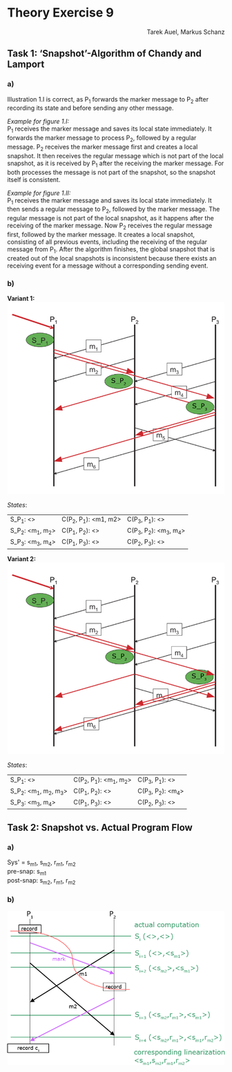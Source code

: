 # Theory Exercise 9

<p align="right">Tarek Auel, Markus Schanz</p>

## Task 1: ‘Snapshot’-Algorithm of Chandy and Lamport
### a)
Illustration 1.I is correct, as P<sub>1</sub> forwards the marker message to P<sub>2</sub> after recording its state and before sending any other message.

*Example for figure 1.I:*  
P<sub>1</sub> receives the marker message and saves its local state immediately. It forwards the marker message to process P<sub>2</sub>, followed by a regular message. P<sub>2</sub> receives the marker message first and creates a local snapshot. It then receives the regular message which is not part of the local snapshot, as it is received by P<sub>1</sub> after the receiving the marker message. For both processes the message is not part of the snapshot, so the snapshot itself is consistent.

*Example for figure 1.II:*  
P<sub>1</sub> receives the marker message and saves its local state immediately. It then sends a regular message to P<sub>2</sub>, followed by the marker message. The regular message is not part of the local snapshot, as it happens after the receiving of the marker message. Now P<sub>2</sub> receives the regular message first, followed by the marker message. It creates a local snapshot, consisting of all previous events, including the receiving of the regular message from P<sub>1</sub>. After the algorithm finishes, the global snapshot that is created out of the local snapshots is inconsistent because there exists an receiving event for a message without a corresponding sending event.

### b)
**Variant 1:**  
![Variant 1](snapshot_var_1.png "Variant 1")

*States*:  
<table>
    <tr>
        <td>S_P<sub>1</sub>: &lt;&gt;</td>
        <td>C(P<sub>2</sub>, P<sub>1</sub>): &lt;m1, m2&gt;</td>
        <td>C(P<sub>3</sub>, P<sub>1</sub>): &lt;&gt;</td>
    </tr>
    <tr>
        <td>S_P<sub>2</sub>: &lt;m<sub>1</sub>, m<sub>2</sub>&gt;</td>
        <td>C(P<sub>1</sub>, P<sub>2</sub>): &lt;&gt;</td>
        <td>C(P<sub>3</sub>, P<sub>2</sub>): &lt;m<sub>3</sub>, m<sub>4</sub>&gt;</td>
    </tr>
    <tr>
        <td>S_P<sub>3</sub>: &lt;m<sub>3</sub>, m<sub>4</sub>&gt;</td>
        <td>C(P<sub>1</sub>, P<sub>3</sub>): &lt;&gt;</td>
        <td>C(P<sub>2</sub>, P<sub>3</sub>): &lt;&gt;</td>
    </tr>
</table>

**Variant 2:**  
![Variant 2](snapshot_var_2.png "Variant 2")

*States*:  
<table>
    <tr>
        <td>S_P<sub>1</sub>: &lt;&gt;</td>
        <td>C(P<sub>2</sub>, P<sub>1</sub>): &lt;m<sub>1</sub>, m<sub>2</sub>&gt;</td>
        <td>C(P<sub>3</sub>, P<sub>1</sub>): &lt;&gt;</td>
    </tr>
    <tr>
        <td>S_P<sub>2</sub>: &lt;m<sub>1</sub>, m<sub>2</sub>, m<sub>3</sub>&gt;</td>
        <td>C(P<sub>1</sub>, P<sub>2</sub>): &lt;&gt;</td>
        <td>C(P<sub>3</sub>, P<sub>2</sub>): &lt;m<sub>4</sub>&gt;</td>
    </tr>
    <tr>
        <td>S_P<sub>3</sub>: &lt;m<sub>3</sub>, m<sub>4</sub>&gt;</td>
        <td>C(P<sub>1</sub>, P<sub>3</sub>): &lt;&gt;</td>
        <td>C(P<sub>2</sub>, P<sub>3</sub>): &lt;&gt;</td>
    </tr>
</table>

## Task 2: Snapshot vs. Actual Program Flow
### a)
Sys' = s<sub>m1</sub>, s<sub>m2</sub>, r<sub>m1</sub>, r<sub>m2</sub>  
pre-snap: s<sub>m1</sub>  
post-snap: s<sub>m2</sub>, r<sub>m1</sub>, r<sub>m2</sub>  

### b)
![Communication flow](communication_flow.png "Communication flow")
